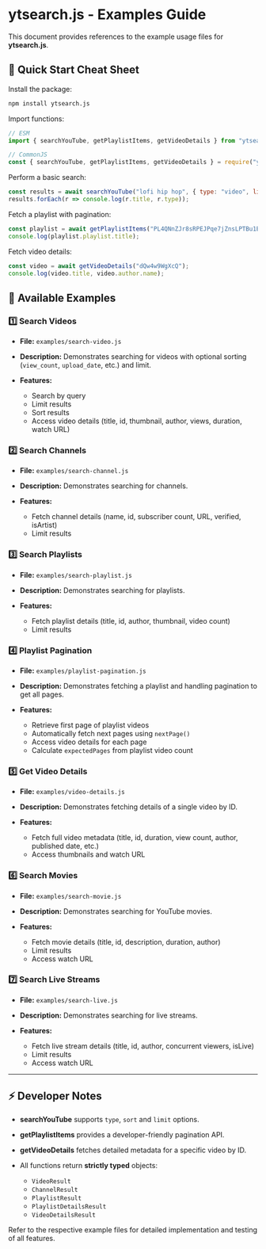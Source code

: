 # ytsearch.js - Examples Guide

This document provides references to the example usage files for **ytsearch.js**.

## 🔹 Quick Start Cheat Sheet

Install the package:

```bash
npm install ytsearch.js
```

Import functions:

```js
// ESM
import { searchYouTube, getPlaylistItems, getVideoDetails } from "ytsearch.js";

// CommonJS
const { searchYouTube, getPlaylistItems, getVideoDetails } = require("ytsearch.js");
```

Perform a basic search:

```js
const results = await searchYouTube("lofi hip hop", { type: "video", limit: 5 });
results.forEach(r => console.log(r.title, r.type));
```

Fetch a playlist with pagination:

```js
const playlist = await getPlaylistItems("PL4QNnZJr8sRPEJPqe7jZnsLPTBu1E3nIY");
console.log(playlist.playlist.title);
```

Fetch video details:

```js
const video = await getVideoDetails("dQw4w9WgXcQ");
console.log(video.title, video.author.name);
```

## 📌 Available Examples

### 1️⃣ Search Videos

* **File:** `examples/search-video.js`
* **Description:** Demonstrates searching for videos with optional sorting (`view_count`, `upload_date`, etc.) and limit.
* **Features:**

  * Search by query
  * Limit results
  * Sort results
  * Access video details (title, id, thumbnail, author, views, duration, watch URL)

### 2️⃣ Search Channels

* **File:** `examples/search-channel.js`
* **Description:** Demonstrates searching for channels.
* **Features:**

  * Fetch channel details (name, id, subscriber count, URL, verified, isArtist)
  * Limit results

### 3️⃣ Search Playlists

* **File:** `examples/search-playlist.js`
* **Description:** Demonstrates searching for playlists.
* **Features:**

  * Fetch playlist details (title, id, author, thumbnail, video count)
  * Limit results

### 4️⃣ Playlist Pagination

* **File:** `examples/playlist-pagination.js`
* **Description:** Demonstrates fetching a playlist and handling pagination to get all pages.
* **Features:**

  * Retrieve first page of playlist videos
  * Automatically fetch next pages using `nextPage()`
  * Access video details for each page
  * Calculate `expectedPages` from playlist video count

### 5️⃣ Get Video Details

* **File:** `examples/video-details.js`
* **Description:** Demonstrates fetching details of a single video by ID.
* **Features:**

  * Fetch full video metadata (title, id, duration, view count, author, published date, etc.)
  * Access thumbnails and watch URL

### 6️⃣ Search Movies

* **File:** `examples/search-movie.js`
* **Description:** Demonstrates searching for YouTube movies.
* **Features:**

  * Fetch movie details (title, id, description, duration, author)
  * Limit results
  * Access watch URL

### 7️⃣ Search Live Streams

* **File:** `examples/search-live.js`
* **Description:** Demonstrates searching for live streams.
* **Features:**

  * Fetch live stream details (title, id, author, concurrent viewers, isLive)
  * Limit results
  * Access watch URL

---

## ⚡ Developer Notes

* **searchYouTube** supports `type`, `sort` and `limit` options.
* **getPlaylistItems** provides a developer-friendly pagination API.
* **getVideoDetails** fetches detailed metadata for a specific video by ID.
* All functions return **strictly typed** objects:

  * `VideoResult`
  * `ChannelResult`
  * `PlaylistResult`
  * `PlaylistDetailsResult`
  * `VideoDetailsResult`

Refer to the respective example files for detailed implementation and testing of all features.
